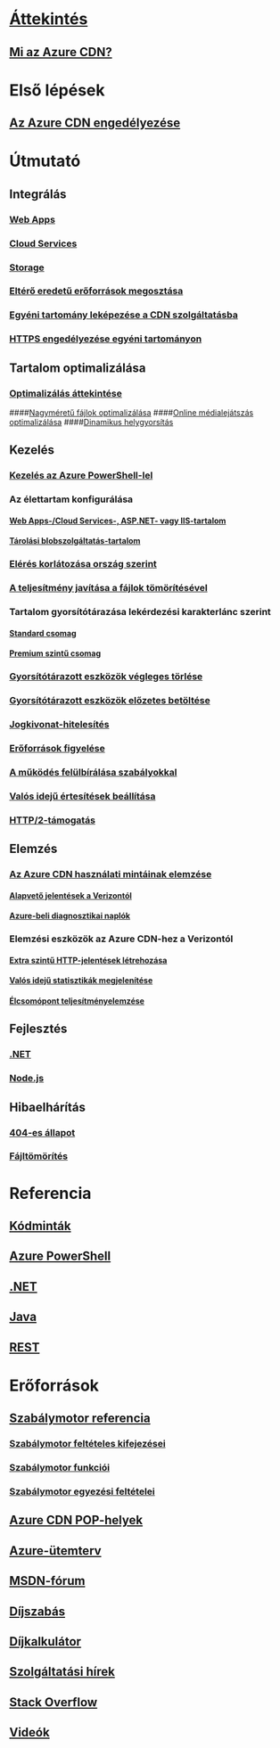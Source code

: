 # [Áttekintés](cdn-overview.md)
## [Mi az Azure CDN?](../best-practices-cdn.md?toc=%2fazure%2fcdn%2ftoc.json)

# Első lépések
## [Az Azure CDN engedélyezése](cdn-create-new-endpoint.md)

# Útmutató
## Integrálás
### [Web Apps](../app-service/app-service-web-tutorial-content-delivery-network.md?toc=%2fazure%2fcdn%2ftoc.json)
### [Cloud Services](cdn-cloud-service-with-cdn.md)
### [Storage](cdn-create-a-storage-account-with-cdn.md)
### [Eltérő eredetű erőforrások megosztása](cdn-cors.md)
### [Egyéni tartomány leképezése a CDN szolgáltatásba](cdn-map-content-to-custom-domain.md)
### [HTTPS engedélyezése egyéni tartományon](cdn-custom-ssl.md)
## Tartalom optimalizálása
### [Optimalizálás áttekintése](cdn-optimization-overview.md)
####[Nagyméretű fájlok optimalizálása](cdn-large-file-optimization.md)
####[Online médialejátszás optimalizálása](cdn-media-streaming-optimization.md)
####[Dinamikus helygyorsítás](cdn-dynamic-site-acceleration.md)
 
## Kezelés
### [Kezelés az Azure PowerShell-lel](cdn-manage-powershell.md)
### Az élettartam konfigurálása
#### [Web Apps-/Cloud Services-, ASP.NET- vagy IIS-tartalom](cdn-manage-expiration-of-cloud-service-content.md)
#### [Tárolási blobszolgáltatás-tartalom](cdn-manage-expiration-of-blob-content.md)
### [Elérés korlátozása ország szerint](cdn-restrict-access-by-country.md)
### [A teljesítmény javítása a fájlok tömörítésével](cdn-improve-performance.md)
### Tartalom gyorsítótárazása lekérdezési karakterlánc szerint
#### [Standard csomag](cdn-query-string.md)
#### [Premium szintű csomag](cdn-query-string-premium.md)
### [Gyorsítótárazott eszközök végleges törlése](cdn-purge-endpoint.md)
### [Gyorsítótárazott eszközök előzetes betöltése](cdn-preload-endpoint.md)
### [Jogkivonat-hitelesítés](cdn-token-auth.md)
### [Erőforrások figyelése](cdn-resource-health.md)
### [A működés felülbírálása szabályokkal](cdn-rules-engine.md)
### [Valós idejű értesítések beállítása](cdn-real-time-alerts.md)
### [HTTP/2-támogatás](cdn-http2.md)

## Elemzés
### [Az Azure CDN használati mintáinak elemzése](cdn-log-analysis.md)
#### [Alapvető jelentések a Verizontól](cdn-analyze-usage-patterns.md)
#### [Azure-beli diagnosztikai naplók](cdn-azure-diagnostic-logs.md)
### Elemzési eszközök az Azure CDN-hez a Verizontól
#### [Extra szintű HTTP-jelentések létrehozása](cdn-advanced-http-reports.md)
#### [Valós idejű statisztikák megjelenítése](cdn-real-time-stats.md)
#### [Élcsomópont teljesítményelemzése](cdn-edge-performance.md)

## Fejlesztés
### [.NET](cdn-app-dev-net.md)
### [Node.js](cdn-app-dev-node.md)

## Hibaelhárítás
### [404-es állapot](cdn-troubleshoot-endpoint.md)
### [Fájltömörítés](cdn-troubleshoot-compression.md)

# Referencia
## [Kódminták](https://azure.microsoft.com/en-us/resources/samples/?service=cdn)
## [Azure PowerShell](/powershell/module/azurerm.cdn)
## [.NET](/dotnet/api/microsoft.azure.management.cdn)
## [Java](/java/api/com.microsoft.azure.management.cdn)
## [REST](/rest/api/cdn/)

# Erőforrások
##  [Szabálymotor referencia](cdn-rules-engine-reference.md)
### [Szabálymotor feltételes kifejezései](cdn-rules-engine-reference-conditional-expressions.md)
### [Szabálymotor funkciói](cdn-rules-engine-reference-features.md)
### [Szabálymotor egyezési feltételei](cdn-rules-engine-reference-match-conditions.md)
## [Azure CDN POP-helyek](cdn-pop-locations.md)
## [Azure-ütemterv](https://azure.microsoft.com/roadmap/)
## [MSDN-fórum](https://social.msdn.microsoft.com/Forums/en-US/home?forum=azurecdn)
## [Díjszabás](https://azure.microsoft.com/pricing/details/cdn/)
## [Díjkalkulátor](https://azure.microsoft.com/pricing/calculator/)
## [Szolgáltatási hírek](https://azure.microsoft.com/updates/?product=cdn)
## [Stack Overflow](http://stackoverflow.com/questions/tagged/azure-cdn)
## [Videók](https://azure.microsoft.com/documentation/videos/index/?services=cdn)

